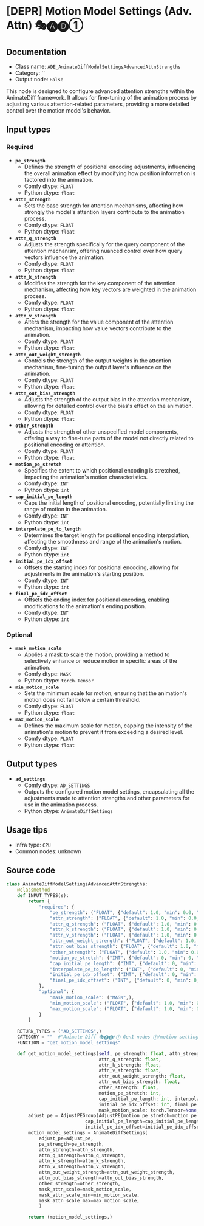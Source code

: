 # [DEPR] Motion Model Settings (Adv. Attn) 🎭🅐🅓①
## Documentation
- Class name: `ADE_AnimateDiffModelSettingsAdvancedAttnStrengths`
- Category: ``
- Output node: `False`

This node is designed to configure advanced attention strengths within the AnimateDiff framework. It allows for fine-tuning of the animation process by adjusting various attention-related parameters, providing a more detailed control over the motion model's behavior.
## Input types
### Required
- **`pe_strength`**
    - Defines the strength of positional encoding adjustments, influencing the overall animation effect by modifying how position information is factored into the animation.
    - Comfy dtype: `FLOAT`
    - Python dtype: `float`
- **`attn_strength`**
    - Sets the base strength for attention mechanisms, affecting how strongly the model's attention layers contribute to the animation process.
    - Comfy dtype: `FLOAT`
    - Python dtype: `float`
- **`attn_q_strength`**
    - Adjusts the strength specifically for the query component of the attention mechanism, offering nuanced control over how query vectors influence the animation.
    - Comfy dtype: `FLOAT`
    - Python dtype: `float`
- **`attn_k_strength`**
    - Modifies the strength for the key component of the attention mechanism, affecting how key vectors are weighted in the animation process.
    - Comfy dtype: `FLOAT`
    - Python dtype: `float`
- **`attn_v_strength`**
    - Alters the strength for the value component of the attention mechanism, impacting how value vectors contribute to the animation.
    - Comfy dtype: `FLOAT`
    - Python dtype: `float`
- **`attn_out_weight_strength`**
    - Controls the strength of the output weights in the attention mechanism, fine-tuning the output layer's influence on the animation.
    - Comfy dtype: `FLOAT`
    - Python dtype: `float`
- **`attn_out_bias_strength`**
    - Adjusts the strength of the output bias in the attention mechanism, allowing for detailed control over the bias's effect on the animation.
    - Comfy dtype: `FLOAT`
    - Python dtype: `float`
- **`other_strength`**
    - Adjusts the strength of other unspecified model components, offering a way to fine-tune parts of the model not directly related to positional encoding or attention.
    - Comfy dtype: `FLOAT`
    - Python dtype: `float`
- **`motion_pe_stretch`**
    - Specifies the extent to which positional encoding is stretched, impacting the animation's motion characteristics.
    - Comfy dtype: `INT`
    - Python dtype: `int`
- **`cap_initial_pe_length`**
    - Caps the initial length of positional encoding, potentially limiting the range of motion in the animation.
    - Comfy dtype: `INT`
    - Python dtype: `int`
- **`interpolate_pe_to_length`**
    - Determines the target length for positional encoding interpolation, affecting the smoothness and range of the animation's motion.
    - Comfy dtype: `INT`
    - Python dtype: `int`
- **`initial_pe_idx_offset`**
    - Offsets the starting index for positional encoding, allowing for adjustments in the animation's starting position.
    - Comfy dtype: `INT`
    - Python dtype: `int`
- **`final_pe_idx_offset`**
    - Offsets the ending index for positional encoding, enabling modifications to the animation's ending position.
    - Comfy dtype: `INT`
    - Python dtype: `int`
### Optional
- **`mask_motion_scale`**
    - Applies a mask to scale the motion, providing a method to selectively enhance or reduce motion in specific areas of the animation.
    - Comfy dtype: `MASK`
    - Python dtype: `torch.Tensor`
- **`min_motion_scale`**
    - Sets the minimum scale for motion, ensuring that the animation's motion does not fall below a certain threshold.
    - Comfy dtype: `FLOAT`
    - Python dtype: `float`
- **`max_motion_scale`**
    - Defines the maximum scale for motion, capping the intensity of the animation's motion to prevent it from exceeding a desired level.
    - Comfy dtype: `FLOAT`
    - Python dtype: `float`
## Output types
- **`ad_settings`**
    - Comfy dtype: `AD_SETTINGS`
    - Outputs the configured motion model settings, encapsulating all the adjustments made to attention strengths and other parameters for use in the animation process.
    - Python dtype: `AnimateDiffSettings`
## Usage tips
- Infra type: `CPU`
- Common nodes: unknown


## Source code
```python
class AnimateDiffModelSettingsAdvancedAttnStrengths:
    @classmethod
    def INPUT_TYPES(s):
        return {
            "required": {
                "pe_strength": ("FLOAT", {"default": 1.0, "min": 0.0, "max": 10.0, "step": 0.0001}),
                "attn_strength": ("FLOAT", {"default": 1.0, "min": 0.0, "max": 10.0, "step": 0.0001}),
                "attn_q_strength": ("FLOAT", {"default": 1.0, "min": 0.0, "max": 10.0, "step": 0.0001}),
                "attn_k_strength": ("FLOAT", {"default": 1.0, "min": 0.0, "max": 10.0, "step": 0.0001}),
                "attn_v_strength": ("FLOAT", {"default": 1.0, "min": 0.0, "max": 10.0, "step": 0.0001}),
                "attn_out_weight_strength": ("FLOAT", {"default": 1.0, "min": 0.0, "max": 10.0, "step": 0.0001}),
                "attn_out_bias_strength": ("FLOAT", {"default": 1.0, "min": 0.0, "max": 10.0, "step": 0.0001}),
                "other_strength": ("FLOAT", {"default": 1.0, "min": 0.0, "max": 10.0, "step": 0.0001}),
                "motion_pe_stretch": ("INT", {"default": 0, "min": 0, "step": 1}),
                "cap_initial_pe_length": ("INT", {"default": 0, "min": 0, "step": 1}),
                "interpolate_pe_to_length": ("INT", {"default": 0, "min": 0, "step": 1}),
                "initial_pe_idx_offset": ("INT", {"default": 0, "min": 0, "step": 1}),
                "final_pe_idx_offset": ("INT", {"default": 0, "min": 0, "step": 1}),
            },
            "optional": {
                "mask_motion_scale": ("MASK",),
                "min_motion_scale": ("FLOAT", {"default": 1.0, "min": 0.0, "step": 0.001}),
                "max_motion_scale": ("FLOAT", {"default": 1.0, "min": 0.0, "step": 0.001}),
            }
        }
    
    RETURN_TYPES = ("AD_SETTINGS",)
    CATEGORY = ""  #"Animate Diff 🎭🅐🅓/① Gen1 nodes ①/motion settings/experimental"
    FUNCTION = "get_motion_model_settings"

    def get_motion_model_settings(self, pe_strength: float, attn_strength: float,
                                  attn_q_strength: float,
                                  attn_k_strength: float,
                                  attn_v_strength: float,
                                  attn_out_weight_strength: float,
                                  attn_out_bias_strength: float,
                                  other_strength: float,
                                  motion_pe_stretch: int,
                                  cap_initial_pe_length: int, interpolate_pe_to_length: int,
                                  initial_pe_idx_offset: int, final_pe_idx_offset: int,
                                  mask_motion_scale: torch.Tensor=None, min_motion_scale: float=1.0, max_motion_scale: float=1.0):
        adjust_pe = AdjustPEGroup(AdjustPE(motion_pe_stretch=motion_pe_stretch,
                             cap_initial_pe_length=cap_initial_pe_length, interpolate_pe_to_length=interpolate_pe_to_length,
                             initial_pe_idx_offset=initial_pe_idx_offset, final_pe_idx_offset=final_pe_idx_offset))
        motion_model_settings = AnimateDiffSettings(
            adjust_pe=adjust_pe,
            pe_strength=pe_strength,
            attn_strength=attn_strength,
            attn_q_strength=attn_q_strength,
            attn_k_strength=attn_k_strength,
            attn_v_strength=attn_v_strength,
            attn_out_weight_strength=attn_out_weight_strength,
            attn_out_bias_strength=attn_out_bias_strength,
            other_strength=other_strength,
            mask_attn_scale=mask_motion_scale,
            mask_attn_scale_min=min_motion_scale,
            mask_attn_scale_max=max_motion_scale,
            )

        return (motion_model_settings,)

```

